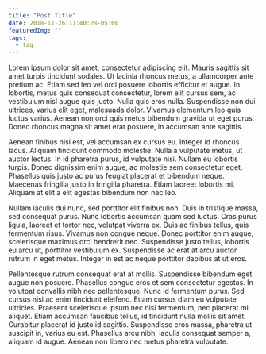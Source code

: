 ```yaml
---
title: "Post Title"
date: 2018-11-26T11:40:28-05:00
featuredImg: ""
tags: 
  - tag
---
```


 Lorem ipsum dolor sit amet, consectetur adipiscing elit. Mauris sagittis sit amet turpis tincidunt sodales. Ut lacinia rhoncus metus, a ullamcorper ante pretium ac. Etiam sed leo vel orci posuere lobortis efficitur et augue. In lobortis, metus quis consequat consectetur, lorem elit cursus sem, ac vestibulum nisl augue quis justo. Nulla quis eros nulla. Suspendisse non dui ultrices, varius elit eget, malesuada dolor. Vivamus elementum leo quis luctus varius. Aenean non orci quis metus bibendum gravida ut eget purus. Donec rhoncus magna sit amet erat posuere, in accumsan ante sagittis.

Aenean finibus nisi est, vel accumsan ex cursus eu. Integer id rhoncus lacus. Aliquam tincidunt commodo molestie. Nulla a vulputate metus, ut auctor lectus. In id pharetra purus, id vulputate nisi. Nullam eu lobortis turpis. Donec dignissim enim augue, ac molestie sem consectetur eget. Phasellus quis justo ac purus feugiat placerat et bibendum neque. Maecenas fringilla justo in fringilla pharetra. Etiam laoreet lobortis mi. Aliquam at elit a elit egestas bibendum non nec leo.

Nullam iaculis dui nunc, sed porttitor elit finibus non. Duis in tristique massa, sed consequat purus. Nunc lobortis accumsan quam sed luctus. Cras purus ligula, laoreet et tortor nec, volutpat viverra ex. Duis ac finibus tellus, quis fermentum risus. Vivamus non congue neque. Donec porttitor enim augue, scelerisque maximus orci hendrerit nec. Suspendisse justo tellus, lobortis eu arcu ut, porttitor vestibulum ex. Suspendisse ac erat at arcu auctor rutrum in eget metus. Integer in est ac neque porttitor dapibus at ut eros.

Pellentesque rutrum consequat erat at mollis. Suspendisse bibendum eget augue non posuere. Phasellus congue eros et sem consectetur egestas. In volutpat convallis nibh nec pellentesque. Nunc id fermentum purus. Sed cursus nisi ac enim tincidunt eleifend. Etiam cursus diam eu vulputate ultricies. Praesent scelerisque ipsum nec nisi fermentum, nec placerat mi aliquet. Etiam accumsan faucibus tellus, id tincidunt nulla mollis sit amet. Curabitur placerat id justo id sagittis. Suspendisse eros massa, pharetra ut suscipit in, varius eu est. Phasellus arcu nibh, iaculis consequat semper a, aliquam id augue. Aenean non libero nec metus pharetra vulputate.
